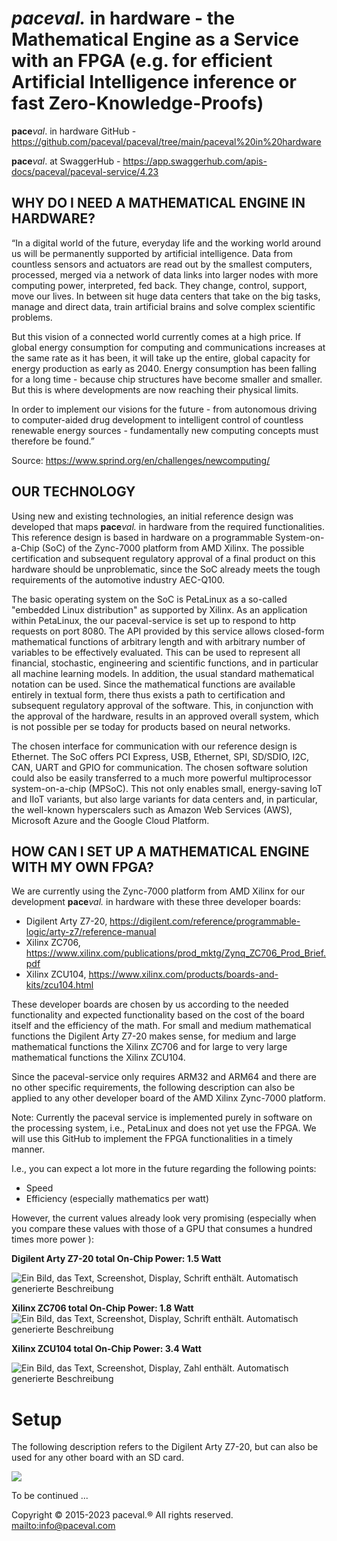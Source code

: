 # *paceval.* in hardware - the Mathematical Engine as a Service with an FPGA (e.g. for efficient Artificial Intelligence inference or fast Zero-Knowledge-Proofs)

**pace***val*. in hardware GitHub - https://github.com/paceval/paceval/tree/main/paceval%20in%20hardware

**pace***val*. at SwaggerHub - https://app.swaggerhub.com/apis-docs/paceval/paceval-service/4.23

## WHY DO I NEED A MATHEMATICAL ENGINE IN HARDWARE?

“In a digital world of the future, everyday life and the working world around us will be permanently supported by artificial intelligence. Data from countless sensors and actuators are read out by the smallest computers, processed, merged via a network of data links into larger nodes with more computing power, interpreted, fed back. They change, control, support, move our lives. In between sit huge data centers that take on the big tasks, manage and direct data, train artificial brains and solve complex scientific problems.

But this vision of a connected world currently comes at a high price. If global energy consumption for computing and communications increases at the same rate as it has been, it will take up the entire, global capacity for energy production as early as 2040. Energy consumption has been falling for a long time - because chip structures have become smaller and smaller. But this is where developments are now reaching their physical limits.

In order to implement our visions for the future - from autonomous driving to computer-aided drug development to intelligent control of countless renewable energy sources - fundamentally new computing concepts must therefore be found.”

Source: <https://www.sprind.org/en/challenges/newcomputing/>

## OUR TECHNOLOGY

Using new and existing technologies, an initial reference design was developed that maps **pace***val.* in hardware from the required functionalities. This reference design is based in hardware on a programmable System-on-a-Chip (SoC) of the Zync-7000 platform from AMD Xilinx. The possible certification and subsequent regulatory approval of a final product on this hardware should be unproblematic, since the SoC already meets the tough requirements of the automotive industry AEC-Q100.

The basic operating system on the SoC is PetaLinux as a so-called "embedded Linux distribution" as supported by Xilinx. As an application within PetaLinux, the our paceval-service is set up to respond to http requests on port 8080. The API provided by this service allows closed-form mathematical functions of arbitrary length and with arbitrary number of variables to be effectively evaluated. This can be used to represent all financial, stochastic, engineering and scientific functions, and in particular all machine learning models. In addition, the usual standard mathematical notation can be used. Since the mathematical functions are available entirely in textual form, there thus exists a path to certification and subsequent regulatory approval of the software. This, in conjunction with the approval of the hardware, results in an approved overall system, which is not possible per se today for products based on neural networks.

The chosen interface for communication with our reference design is Ethernet. The SoC offers PCI Express, USB, Ethernet, SPI, SD/SDIO, I2C, CAN, UART and GPIO for communication. The chosen software solution could also be easily transferred to a much more powerful multiprocessor system-on-a-chip (MPSoC). This not only enables small, energy-saving IoT and IIoT variants, but also large variants for data centers and, in particular, the well-known hyperscalers such as Amazon Web Services (AWS), Microsoft Azure and the Google Cloud Platform.

## HOW CAN I SET UP A MATHEMATICAL ENGINE WITH MY OWN FPGA?

We are currently using the Zync-7000 platform from AMD Xilinx for our development **pace***val.* in hardware with these three developer boards:

-   Digilent Arty Z7-20, <https://digilent.com/reference/programmable-logic/arty-z7/reference-manual>
-   Xilinx ZC706, <https://www.xilinx.com/publications/prod_mktg/Zynq_ZC706_Prod_Brief.pdf>
-   Xilinx ZCU104, <https://www.xilinx.com/products/boards-and-kits/zcu104.html>

These developer boards are chosen by us according to the needed functionality and expected functionality based on the cost of the board itself and the efficiency of the math. For small and medium mathematical functions the Digilent Arty Z7-20 makes sense, for medium and large mathematical functions the Xilinx ZC706 and for large to very large mathematical functions the Xilinx ZCU104.

Since the paceval-service only requires ARM32 and ARM64 and there are no other specific requirements, the following description can also be applied to any other developer board of the AMD Xilinx Zync-7000 platform.

Note: Currently the paceval service is implemented purely in software on the processing system, i.e., PetaLinux and does not yet use the FPGA. We will use this GitHub to implement the FPGA functionalities in a timely manner.

I.e., you can expect a lot more in the future regarding the following points:

-   Speed
-   Efficiency (especially mathematics per watt)

However, the current values already look very promising (especially when you compare these values with those of a GPU that consumes a hundred times more power ):

**Digilent Arty Z7-20 total On-Chip Power: 1.5 Watt**

![Ein Bild, das Text, Screenshot, Display, Schrift enthält. Automatisch generierte Beschreibung](media/39b8839ba9b39fb8de065ee77f0f8bdf.png)

**Xilinx ZC706 total On-Chip Power: 1.8 Watt**  
![Ein Bild, das Text, Screenshot, Display, Schrift enthält. Automatisch generierte Beschreibung](media/1d4c85aa3b6848b1c811482abc985e8a.png)

**Xilinx ZCU104 total On-Chip Power: 3.4 Watt**

![Ein Bild, das Text, Screenshot, Display, Zahl enthält. Automatisch generierte Beschreibung](media/3e855ffadc835f6c8e17a4d52b04f60d.png)

# Setup

The following description refers to the Digilent Arty Z7-20, but can also be used for any other board with an SD card.

![](media/7e6b60b6804a754e08bf5fd1dde9cdff.png)

To be continued ...

Copyright © 2015-2023 paceval.® All rights reserved.  
<mailto:info@paceval.com>
